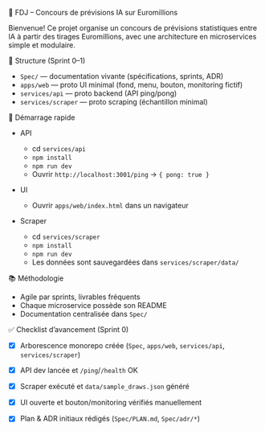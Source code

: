 🌟 FDJ – Concours de prévisions IA sur Euromillions

Bienvenue! Ce projet organise un concours de prévisions statistiques entre IA à partir des tirages Euromillions, avec une architecture en microservices simple et modulaire.

🔧 Structure (Sprint 0–1)

- `Spec/` — documentation vivante (spécifications, sprints, ADR)
- `apps/web` — proto UI minimal (fond, menu, bouton, monitoring fictif)
- `services/api` — proto backend (API ping/pong)
- `services/scraper` — proto scraping (échantillon minimal)

🚀 Démarrage rapide

- API
  - cd `services/api`
  - `npm install`
  - `npm run dev`
  - Ouvrir `http://localhost:3001/ping` → `{ pong: true }`

- UI
  - Ouvrir `apps/web/index.html` dans un navigateur

- Scraper
  - cd `services/scraper`
  - `npm install`
  - `npm run dev`
  - Les données sont sauvegardées dans `services/scraper/data/`

📚 Méthodologie

- Agile par sprints, livrables fréquents
- Chaque microservice possède son README
- Documentation centralisée dans `Spec/`

✅ Checklist d’avancement (Sprint 0)

- [x] Arborescence monorepo créée (`Spec`, `apps/web`, `services/api`, `services/scraper`)
- [x] API dev lancée et `/ping`/`/health` OK
- [x] Scraper exécuté et `data/sample_draws.json` généré
- [x] UI ouverte et bouton/monitoring vérifiés manuellement
- [x] Plan & ADR initiaux rédigés (`Spec/PLAN.md`, `Spec/adr/*`)

